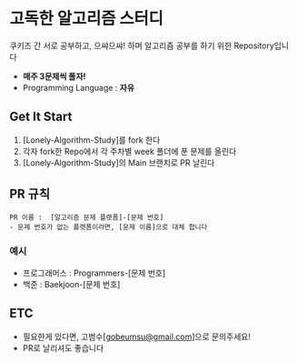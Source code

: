 # 고독한 알고리즘 스터디
쿠키즈 간 서로 공부하고, 으쌰으쌰! 하며 알고리즘 공부를 하기 위한 Repository입니다

- **매주 3문제씩 풀자!**
- Programming Language : **자유**

## Get It Start
1. [Lonely-Algorithm-Study]를 fork 한다
2. 각자 fork한 Repo에서 각 주차별 week 폴더에 푼 문제를 올린다
3. [Lonely-Algorithm-Study]의 Main 브랜치로 PR 날린다

## PR 규칙
```
PR 이름 :  [알고리즘 문제 플랫폼]-[문제 번호]
- 문제 번호가 없는 플랫폼이라면, [문제 이름]으로 대체 합니다
```
### 예시
- 프로그래머스 : Programmers-[문제 번호]
- 백준 : Baekjoon-[문제 번호]

## ETC
- 필요한게 있다면, 고범수[gobeumsu@gmail.com]으로 문의주세요!
- PR로 날리셔도 좋습니다
